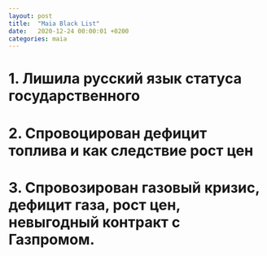 ```yaml
---
layout: post
title:  "Maia Black List"
date:   2020-12-24 00:00:01 +0200
categories: maia
---
```


# 1. Лишила русский язык статуса государственного

# 2. Спровоцирован дефицит топлива и как следствие рост цен

# 3. Спровозирован газовый кризис, дефицит газа, рост цен, невыгодный контракт с Газпромом.

